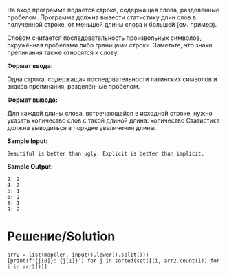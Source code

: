 На вход программе подаётся строка, содержащая слова, разделённые пробелом. Программа должна вывести статистику длин слов в полученной строке, от меньшей длины слова к большей (см. пример).

Словом считается последовательность произвольных символов, окружённая пробелами либо границами строки. Заметьте, что знаки препинания также относятся к слову.

**Формат ввода:**

Одна строка, содержащая последовательности латинских символов и знаков препинания, разделённые пробелом.

**Формат вывода:**

Для каждой длины слова, встречающейся в исходной строке, нужно указать количество слов с такой длиной
длина: количество
Статистика должна выводиться в порядке увеличения длины.

**Sample Input:**

`Beautiful is better than ugly. Explicit is better than implicit.`

**Sample Output:**
```
2: 2
4: 2
5: 1
6: 2
8: 1
9: 2
```
# Решение/Solution

```
arr2 = list(map(len, input().lower().split()))
[print(f'{j[0]}: {j[1]}') for j in sorted(set([(i, arr2.count(i)) for i in arr2]))]
```